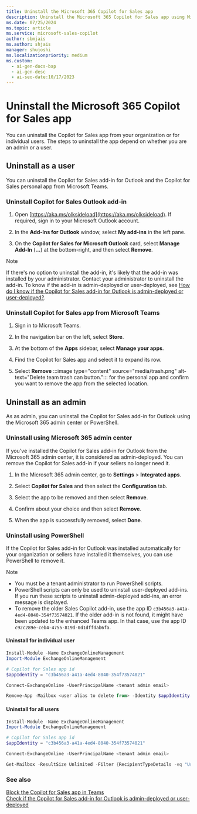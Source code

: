 ```yaml
---
title: Uninstall the Microsoft 365 Copilot for Sales app
description: Uninstall the Microsoft 365 Copilot for Sales app using Microsoft 365 admin center or PowerShell.
ms.date: 07/25/2024
ms.topic: article
ms.service: microsoft-sales-copilot
author: sbmjais
ms.author: shjais
manager: shujoshi
ms.localizationpriority: medium
ms.custom:
  - ai-gen-docs-bap
  - ai-gen-desc
  - ai-seo-date:10/17/2023
---
```


# Uninstall the Microsoft 365 Copilot for Sales app

You can uninstall the Copilot for Sales app from your organization or for individual users. The steps to uninstall the app depend on whether you are an admin or a user.

## Uninstall as a user

You can uninstall the Copilot for Sales add-in for Outlook and the Copilot for Sales personal app from Microsoft Teams.

### Uninstall Copilot for Sales Outlook add-in

1. Open [https://aka.ms/olksideload](https://aka.ms/olksideload). If required, sign in to your Microsoft Outlook account.

1. In the **Add-Ins for Outlook** window, select **My add-ins** in the left pane.

1. On the **Copilot for Sales for Microsoft Outlook** card, select **Manage Add-In** (**...**) at the bottom-right, and then select **Remove**.

> [!NOTE]
> If there's no option to uninstall the add-in, it's likely that the add-in was installed by your administrator. Contact your administrator to uninstall the add-in. To know if the add-in is admin-deployed or user-deployed, see [How do I know if the Copilot for Sales add-in for Outlook is admin-deployed or user-deployed?](install-sales-copilot.md#how-do-i-know-if-the-copilot-for-sales-add-in-for-outlook-is-admin-deployed-or-user-deployed).

### Uninstall Copilot for Sales app from Microsoft Teams

1. Sign in to Microsoft Teams.

1. In the navigation bar on the left, select **Store**.

1. At the bottom of the **Apps** sidebar, select **Manage your apps**.

1. Find the Copilot for Sales app and select it to expand its row.

1. Select **Remove** :::image type="content" source="media/trash.png" alt-text="Delete team trash can button."::: for the personal app and confirm you want to remove the app from the selected location.

## Uninstall as an admin

As as admin, you can uninstall the Copilot for Sales add-in for Outlook using the Microsoft 365 admin center or PowerShell.

### Uninstall using Microsoft 365 admin center

If you've installed the Copilot for Sales add-in for Outlook from the Microsoft 365 admin center, it is considered as admin-deployed. You can remove the Copilot for Sales add-in if your sellers no longer need it.

1.  In the Microsoft 365 admin center, go to **Settings** &gt; **Integrated apps**.

2.  Select **Copilot for Sales** and then select the **Configuration** tab.

3. Select the app to be removed and then select **Remove**.

4.  Confirm about your choice and then select **Remove**.

5. When the app is successfully removed, select **Done**.

### Uninstall using PowerShell

If the Copilot for Sales add-in for Outlook was installed automatically for your organization or sellers have installed it themselves, you can use PowerShell to remove it.

> [!NOTE]
> - You must be a tenant administrator to run PowerShell scripts.
> - PowerShell scripts can only be used to uninstall user-deployed add-ins. If you run these scripts to uninstall admin-deployed add-ins, an error message is displayed.
> - To remove the older Sales Copilot add-in, use the app ID `c3b456a3-a41a-4ed4-8040-354f73574021`. If the older add-in is not found, it might have been updated to the enhanced Teams app. In that case, use the app ID `c92c289e-ceb4-4755-819d-0d1dffdab6fa`.

#### Uninstall for individual user

```powershell
Install-Module -Name ExchangeOnlineManagement
Import-Module ExchangeOnlineManagement

# Copilot for Sales app id
$appIdentity = "c3b456a3-a41a-4ed4-8040-354f73574021"

Connect-ExchangeOnline -UserPrincipalName <tenant admin email>

Remove-App -Mailbox <user alias to delete from> -Identity $appIdentity -Confirm:$false
```

#### Uninstall for all users


```powershell
Install-Module -Name ExchangeOnlineManagement
Import-Module ExchangeOnlineManagement

# Copilot for Sales app id
$appIdentity = "c3b456a3-a41a-4ed4-8040-354f73574021"

Connect-ExchangeOnline -UserPrincipalName <tenant admin email>

Get-Mailbox -ResultSize Unlimited -Filter {RecipientTypeDetails -eq "UserMailbox"} | ForEach-Object { Remove-App -Mailbox $_.Identity -Identity $appIdentity -Confirm:$false }
```

### See also

[Block the Copilot for Sales app in Teams](block-viva-sales-app-teams.md)<br>
[Check if the Copilot for Sales add-in for Outlook is admin-deployed or user-deployed](install-sales-copilot.md#how-do-i-know-if-the-copilot-for-sales-add-in-for-outlook-is-admin-deployed-or-user-deployed)
